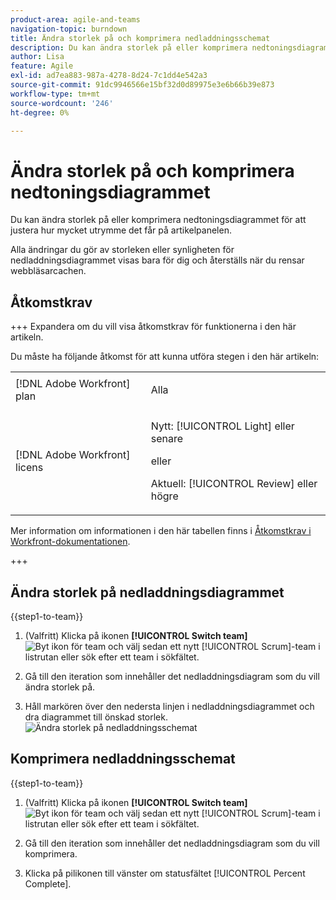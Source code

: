 ```yaml
---
product-area: agile-and-teams
navigation-topic: burndown
title: Ändra storlek på och komprimera nedladdningsschemat
description: Du kan ändra storlek på eller komprimera nedtoningsdiagrammet för att justera hur mycket utrymme det får på artikelpanelen.
author: Lisa
feature: Agile
exl-id: ad7ea883-987a-4278-8d24-7c1dd4e542a3
source-git-commit: 91dc9946566e15bf32d0d89975e3e6b66b39e873
workflow-type: tm+mt
source-wordcount: '246'
ht-degree: 0%

---
```


# Ändra storlek på och komprimera nedtoningsdiagrammet

Du kan ändra storlek på eller komprimera nedtoningsdiagrammet för att justera hur mycket utrymme det får på artikelpanelen.

Alla ändringar du gör av storleken eller synligheten för nedladdningsdiagrammet visas bara för dig och återställs när du rensar webbläsarcachen.

## Åtkomstkrav

+++ Expandera om du vill visa åtkomstkrav för funktionerna i den här artikeln.

Du måste ha följande åtkomst för att kunna utföra stegen i den här artikeln:

<table style="table-layout:auto"> 
 <col> 
 </col> 
 <col> 
 </col> 
 <tbody> 
  <tr> 
   <td role="rowheader">[!DNL Adobe Workfront] plan</td> 
   <td> <p>Alla</p> </td> 
  </tr> 
  <tr> 
   <td role="rowheader">[!DNL Adobe Workfront] licens</td> 
   <td> <p>Nytt: [!UICONTROL Light] eller senare</p> 
   eller
   <p>Aktuell: [!UICONTROL Review] eller högre</p> </td> 
  </tr>
 </tbody> 
</table>

Mer information om informationen i den här tabellen finns i [Åtkomstkrav i Workfront-dokumentationen](/help/quicksilver/administration-and-setup/add-users/access-levels-and-object-permissions/access-level-requirements-in-documentation.md).

+++

## Ändra storlek på nedladdningsdiagrammet

{{step1-to-team}}

1. (Valfritt) Klicka på ikonen **[!UICONTROL Switch team]** ![Byt ikon för team](assets/switch-team-icon.png) och välj sedan ett nytt [!UICONTROL Scrum]-team i listrutan eller sök efter ett team i sökfältet.

1. Gå till den iteration som innehåller det nedladdningsdiagram som du vill ändra storlek på.
1. Håll markören över den nedersta linjen i nedladdningsdiagrammet och dra diagrammet till önskad storlek.
   ![Ändra storlek på nedladdningsschemat](assets/burndown-resize.png)

## Komprimera nedladdningsschemat

{{step1-to-team}}

1. (Valfritt) Klicka på ikonen **[!UICONTROL Switch team]** ![Byt ikon för team](assets/switch-team-icon.png) och välj sedan ett nytt [!UICONTROL Scrum]-team i listrutan eller sök efter ett team i sökfältet.

1. Gå till den iteration som innehåller det nedladdningsdiagram som du vill komprimera.
1. Klicka på pilikonen till vänster om statusfältet [!UICONTROL Percent Complete].
